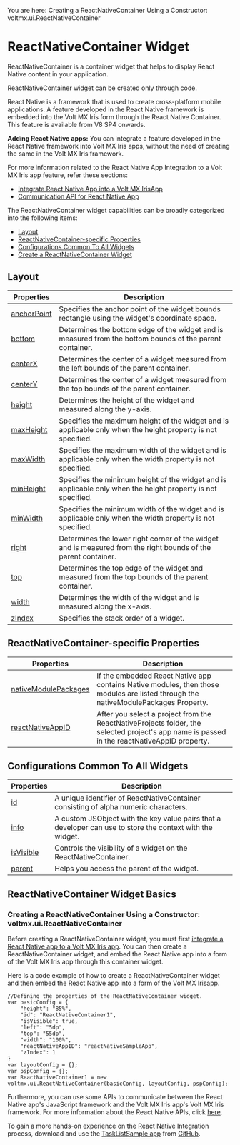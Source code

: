 

You are here: Creating a ReactNativeContainer Using a Constructor: voltmx.ui.ReactNativeContainer

ReactNativeContainer Widget
===========================

ReactNativeContainer is a container widget that helps to display React Native content in your application.

ReactNativeContainer widget can be created only through code.

React Native is a framework that is used to create cross-platform mobile applications. A feature developed in the React Native framework is embedded into the Volt MX Iris form through the React Native Container. This feature is available from V8 SP4 onwards.

**Adding React Native apps:** You can integrate a feature developed in the React Native framework into Volt MX Iris apps, without the need of creating the same in the Volt MX Iris framework.

For more information related to the React Native App Integration to a Volt MX Iris app feature, refer these sections:

*   [Integrate React Native App into a Volt MX IrisApp](../../../Iris/iris_user_guide/Content/Integrate_React_Native_App_into_VoltMX_App.md)
*   [Communication API for React Native App](../../../Iris/iris_api_dev_guide/content/communication_api_for_react_native.md)

The ReactNativeContainer widget capabilities can be broadly categorized into the following items:

*   [Layout](#layout)
*   [ReactNativeContainer-specific Properties](#reactnativecontainer-specific-properties)
*   [Configurations Common To All Widgets](#configurations-common-to-all-widgets)
*   [Create a ReactNativeContainer Widget](#creating-a-reactnativecontainer-using-a-constructor-voltmxuireactnativecontainer)

Layout
------


| Properties | Description |
| --- | --- |
| [anchorPoint](../../../Iris/iris_widget_prog_guide/Content/ReactNativeContainer_Properties.md#anchorPo) | Specifies the anchor point of the widget bounds rectangle using the widget's coordinate space. |
| [bottom](../../../Iris/iris_widget_prog_guide/Content/ReactNativeContainer_Properties.md#bottom) | Determines the bottom edge of the widget and is measured from the bottom bounds of the parent container. |
| [centerX](../../../Iris/iris_widget_prog_guide/Content/ReactNativeContainer_Properties.md#centerX) | Determines the center of a widget measured from the left bounds of the parent container. |
| [centerY](../../../Iris/iris_widget_prog_guide/Content/ReactNativeContainer_Properties.md#centerY) | Determines the center of a widget measured from the top bounds of the parent container. |
| [height](../../../Iris/iris_widget_prog_guide/Content/ReactNativeContainer_Properties.md#height) | Determines the height of the widget and measured along the y-axis. |
| [maxHeight](../../../Iris/iris_widget_prog_guide/Content/ReactNativeContainer_Properties.md#maxHeigh) | Specifies the maximum height of the widget and is applicable only when the height property is not specified. |
| [maxWidth](../../../Iris/iris_widget_prog_guide/Content/ReactNativeContainer_Properties.md#maxWidth) | Specifies the maximum width of the widget and is applicable only when the width property is not specified. |
| [minHeight](../../../Iris/iris_widget_prog_guide/Content/ReactNativeContainer_Properties.md#minHeigh) | Specifies the minimum height of the widget and is applicable only when the height property is not specified. |
| [minWidth](../../../Iris/iris_widget_prog_guide/Content/ReactNativeContainer_Properties.md#minWidth) | Specifies the minimum width of the widget and is applicable only when the width property is not specified. |
| [right](../../../Iris/iris_widget_prog_guide/Content/ReactNativeContainer_Properties.md#right) | Determines the lower right corner of the widget and is measured from the right bounds of the parent container. |
| [top](../../../Iris/iris_widget_prog_guide/Content/ReactNativeContainer_Properties.md#top) | Determines the top edge of the widget and measured from the top bounds of the parent container. |
| [width](../../../Iris/iris_widget_prog_guide/Content/ReactNativeContainer_Properties.md#width) | Determines the width of the widget and is measured along the x-axis. |
| [zIndex](../../../Iris/iris_widget_prog_guide/Content/ReactNativeContainer_Properties.md#zIndex) | Specifies the stack order of a widget. |

ReactNativeContainer-specific Properties
----------------------------------------


| Properties | Description |
| --- | --- |
| [nativeModulePackages](ReactNativeContainer_Properties.md#nativeModulePackages) | If the embedded React Native app contains Native modules, then those modules are listed through the nativeModulePackages Property. |
| [reactNativeAppID](ReactNativeContainer_Properties.md#reactNativeAppID) | After you select a project from the ReactNativeProjects folder, the selected project's app name is passed in the reactNativeAppID property. |

Configurations Common To All Widgets
------------------------------------


| Properties | Description |
| --- | --- |
| [id](ReactNativeContainer_Properties.md#id) | A unique identifier of ReactNativeContainer consisting of alpha numeric characters. |
| [info](ReactNativeContainer_Properties.md#info) | A custom JSObject with the key value pairs that a developer can use to store the context with the widget. |
| [isVisible](ReactNativeContainer_Properties.md#isVisibl) | Controls the visibility of a widget on the ReactNativeContainer. |
| [parent](ReactNativeContainer_Properties.md#parent) | Helps you access the parent of the widget. |

ReactNativeContainer Widget Basics
----------------------------------

### Creating a ReactNativeContainer Using a Constructor: voltmx.ui.ReactNativeContainer

Before creating a ReactNativeContainer widget, you must first [integrate a React Native app to a Volt MX Iris app](../../../Iris/iris_user_guide/Content/Integrate_React_Native_App_into_VoltMX_App.md). You can then create a ReactNativeContainer widget, and embed the React Native app into a form of the Volt MX Iris app through this container widget.

Here is a code example of how to create a ReactNativeContainer widget and then embed the React Native app into a form of the Volt MX Irisapp.

```
//Defining the properties of the ReactNativeContainer widget.  
var basicConfig = {
    "height": "85%",
    "id": "ReactNativeContainer1",
    "isVisible": true,
    "left": "5dp",
    "top": "55dp",
    "width": "100%",
    "reactNativeAppID": "reactNativeSampleApp",
    "zIndex": 1
}
var layoutConfig = {};
var pspConfig = {};
var ReactNativeContainer1 = new voltmx.ui.ReactNativeContainer(basicConfig, layoutConfig, pspConfig);
```

Furthermore, you can use some APIs to communicate between the React Native app's JavaScript framework and the Volt MX Iris app's Volt MX Iris framework. For more information about the React Native APIs, click [here](../../../Iris/iris_api_dev_guide/content/communication_api_for_react_native.md).

To gain a more hands-on experience on the React Native Integration process, download and use the [TaskListSample app](https://github.com/voltmx/ReactNativeIntegration_TaskListSample) from [GitHub](https://github.com/).
